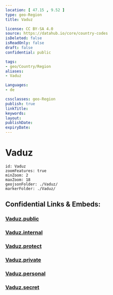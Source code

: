 ```yaml
---
location: [ 47.15 , 9.52 ] 
type: geo-Region
title: Vaduz

license: CC BY-SA 4.0
source: https://datahub.io/core/country-codes
isDeleted: false
isReadOnly: false
draft: false
confidential: public

tags:
- geo/Country/Region
aliases:
- Vaduz

Languages:
- de

cssclasses: geo-Region
publish: true
linkTitle: 
keywords: 
layout: 
publishDate: 
expiryDate: 
---
```


# Vaduz

```leaflet
id: Vaduz
zoomFeatures: true 
minZoom: 2 
maxZoom: 18
geojsonFolder: ./Vaduz/
markerFolder: ./Vaduz/
```


## Confidential Links & Embeds: 

### [Vaduz.public](/_public/\Earth\Continent\Europe\Europe~Central\Liechtenstein\Municipalities~LiechtensteinVaduz.public.md) 

### [Vaduz.internal](/_internal/\Earth\Continent\Europe\Europe~Central\Liechtenstein\Municipalities~LiechtensteinVaduz.internal.md) 

### [Vaduz.protect](/_protect/\Earth\Continent\Europe\Europe~Central\Liechtenstein\Municipalities~LiechtensteinVaduz.protect.md) 

### [Vaduz.private](/_private/\Earth\Continent\Europe\Europe~Central\Liechtenstein\Municipalities~LiechtensteinVaduz.private.md) 

### [Vaduz.personal](/_personal/\Earth\Continent\Europe\Europe~Central\Liechtenstein\Municipalities~LiechtensteinVaduz.personal.md) 

### [Vaduz.secret](/_secret/\Earth\Continent\Europe\Europe~Central\Liechtenstein\Municipalities~LiechtensteinVaduz.secret.md)


